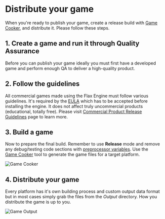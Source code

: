 # Distribute your game

When you're ready to publish your game, create a release build with [Game Cooker](../editor/game-cooker/index.md), and distribute it. Please follow these steps.

## 1. Create a game and run it through Quality Assurance

Before you can publish your game ideally you must first have a developed game and perform enough QA to deliver a high-quality product.

## 2. Follow the guidelines

All commercial games made using the Flax Engine must follow various guidelines. It's required by the [EULA](https://flaxengine.com/licensing/) which has to be accepted before installing the engine. It does not affect truly uncommercial products (educational, totally free). Please visit [Commercial Product Release Guidelines](https://flaxengine.com/release/) page to learn more.

## 3. Build a game

Now to prepare the final build. Remember to use **Release** mode and remove any debug/testing code sections with [preprocessor variables](../scripting/preprocessor.md). Use the [Game Cooker](../editor/game-cooker/index.md) tool to generate the game files for a target platform.

![Game Cooker](media/build-release.jpg)

## 4. Distribute your game

Every platform has it's own building process and custom output data format but in most cases simply grab the files from the *Output* directory. 
How you distribute the game is up to you.

![Game Output](media/build-output.jpg)











